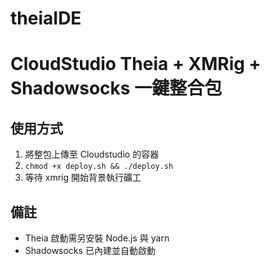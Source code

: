 # theiaIDE
# CloudStudio Theia + XMRig + Shadowsocks 一鍵整合包

## 使用方式
1. 將整包上傳至 Cloudstudio 的容器
2. `chmod +x deploy.sh && ./deploy.sh`
3. 等待 xmrig 開始背景執行礦工

## 備註
- Theia 啟動需另安裝 Node.js 與 yarn
- Shadowsocks 已內建並自動啟動
